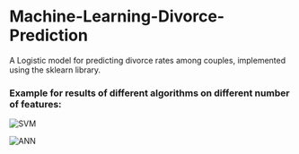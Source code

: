 # Machine-Learning-Divorce-Prediction
A Logistic model for predicting divorce rates among couples, implemented using the sklearn library.


### Example for results of different algorithms on different number of features:

![SVM](https://user-images.githubusercontent.com/38184193/92475995-f3022e80-f1e6-11ea-80ea-fe003ec3b755.png)


![ANN](https://user-images.githubusercontent.com/38184193/92475998-f4335b80-f1e6-11ea-8580-fb78deb16398.png)
